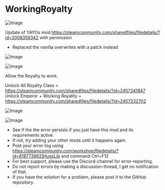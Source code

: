 # WorkingRoyalty

![Image](https://i.imgur.com/buuPQel.png)

Update of YAYOs mod
https://steamcommunity.com/sharedfiles/filedetails/?id=2008359342
with permission

- Replaced the vanilla overwrites with a patch instead

![Image](https://i.imgur.com/pufA0kM.png)

	
![Image](https://i.imgur.com/Z4GOv8H.png)

Allow the Royalty to work.


Unlock All Royalty Class = https://steamcommunity.com/sharedfiles/filedetails/?id=2457241847
Unlock Emperor + Working Royality = https://steamcommunity.com/sharedfiles/filedetails/?id=2457232702


![Image](https://i.imgur.com/p7Fv1Z6.gif)


![Image](https://i.imgur.com/PwoNOj4.png)



-  See if the the error persists if you just have this mod and its requirements active.
-  If not, try adding your other mods until it happens again.
-  Post your error-log using https://steamcommunity.com/workshop/filedetails/?id=818773962]HugsLib and command Ctrl+F12
-  For best support, please use the Discord-channel for error-reporting.
-  Do not report errors by making a discussion-thread, I get no notification of that.
-  If you have the solution for a problem, please post it to the GitHub repository.




